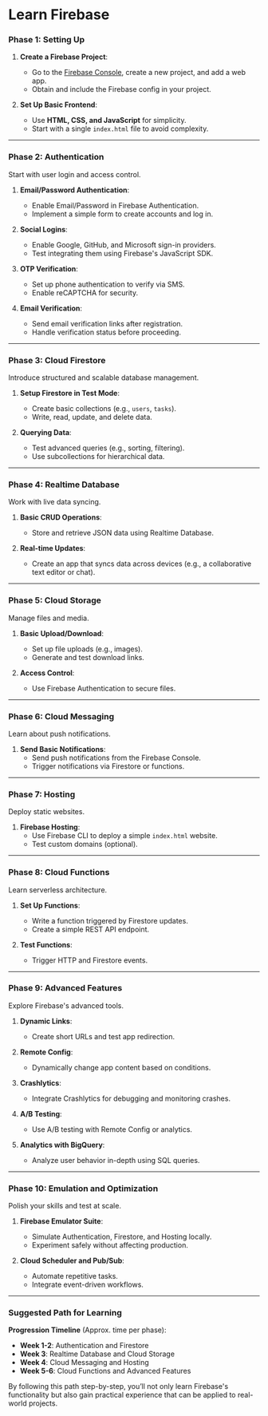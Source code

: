 # **Learn Firebase**
### **Phase 1: Setting Up**
1. **Create a Firebase Project**: 
   - Go to the [Firebase Console](https://console.firebase.google.com/), create a new project, and add a web app.
   - Obtain and include the Firebase config in your project.

2. **Set Up Basic Frontend**:
   - Use **HTML, CSS, and JavaScript** for simplicity.
   - Start with a single `index.html` file to avoid complexity.

---

### **Phase 2: Authentication**  
Start with user login and access control.

1. **Email/Password Authentication**:
   - Enable Email/Password in Firebase Authentication.
   - Implement a simple form to create accounts and log in.

2. **Social Logins**:
   - Enable Google, GitHub, and Microsoft sign-in providers.
   - Test integrating them using Firebase's JavaScript SDK.

3. **OTP Verification**:
   - Set up phone authentication to verify via SMS.
   - Enable reCAPTCHA for security.

4. **Email Verification**:
   - Send email verification links after registration.
   - Handle verification status before proceeding.

---

### **Phase 3: Cloud Firestore**  
Introduce structured and scalable database management.

1. **Setup Firestore in Test Mode**:
   - Create basic collections (e.g., `users`, `tasks`).
   - Write, read, update, and delete data.

2. **Querying Data**:
   - Test advanced queries (e.g., sorting, filtering).
   - Use subcollections for hierarchical data.

---

### **Phase 4: Realtime Database**  
Work with live data syncing.

1. **Basic CRUD Operations**:
   - Store and retrieve JSON data using Realtime Database.

2. **Real-time Updates**:
   - Create an app that syncs data across devices (e.g., a collaborative text editor or chat).

---

### **Phase 5: Cloud Storage**  
Manage files and media.

1. **Basic Upload/Download**:
   - Set up file uploads (e.g., images).
   - Generate and test download links.

2. **Access Control**:
   - Use Firebase Authentication to secure files.

---

### **Phase 6: Cloud Messaging**  
Learn about push notifications.

1. **Send Basic Notifications**:
   - Send push notifications from the Firebase Console.
   - Trigger notifications via Firestore or functions.

---

### **Phase 7: Hosting**  
Deploy static websites.

1. **Firebase Hosting**:
   - Use Firebase CLI to deploy a simple `index.html` website.
   - Test custom domains (optional).

---

### **Phase 8: Cloud Functions**  
Learn serverless architecture.

1. **Set Up Functions**:
   - Write a function triggered by Firestore updates.
   - Create a simple REST API endpoint.

2. **Test Functions**:
   - Trigger HTTP and Firestore events.

---

### **Phase 9: Advanced Features**  
Explore Firebase's advanced tools.

1. **Dynamic Links**:
   - Create short URLs and test app redirection.

2. **Remote Config**:
   - Dynamically change app content based on conditions.

3. **Crashlytics**:
   - Integrate Crashlytics for debugging and monitoring crashes.

4. **A/B Testing**:
   - Use A/B testing with Remote Config or analytics.

5. **Analytics with BigQuery**:
   - Analyze user behavior in-depth using SQL queries.

---

### **Phase 10: Emulation and Optimization**  
Polish your skills and test at scale.

1. **Firebase Emulator Suite**:
   - Simulate Authentication, Firestore, and Hosting locally.
   - Experiment safely without affecting production.

2. **Cloud Scheduler and Pub/Sub**:
   - Automate repetitive tasks.
   - Integrate event-driven workflows.

---

### Suggested Path for Learning  
**Progression Timeline** (Approx. time per phase):
- **Week 1-2**: Authentication and Firestore  
- **Week 3**: Realtime Database and Cloud Storage  
- **Week 4**: Cloud Messaging and Hosting  
- **Week 5-6**: Cloud Functions and Advanced Features  

By following this path step-by-step, you’ll not only learn Firebase's functionality but also gain practical experience that can be applied to real-world projects.
